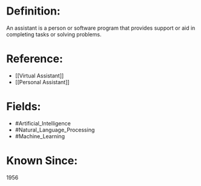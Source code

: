 

# Definition:
An assistant is a person or software program that provides support or aid in completing tasks or solving problems.

# Reference:
- [[Virtual Assistant]]
- [[Personal Assistant]]

# Fields: 
- #Artificial_Intelligence
- #Natural_Language_Processing
- #Machine_Learning

# Known Since:
1956

